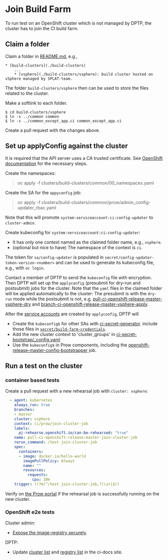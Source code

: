# Join Build Farm

To run test on an OpenShift cluster which is not managed by DPTP, the cluster has to join the CI build farm.

## Claim a folder 

Claim a folder in [README.md](../README.md), e.g.,

```
* [build-clusters](./build-clusters)
    ...
    * [vsphere](./build-clusters/vsphere): build cluster hosted on vSphere managed by SPLAT-team.
```

The folder `build-clusters/vsphere` then can be used to store the files related to the cluster.

Make a softlink to each folder.

```
$ cd build-clusters/vsphere
$ ln -s ../common common
$ ln -s ../common_except_app.ci common_except_app.ci
```

Create a pull request with the changes above.

## Set up applyConfig against the cluster

It is required that the API server uses a CA trusted certificate.
See [OpenShift documentation](https://docs.openshift.com/container-platform/4.11/security/certificates/api-server.html) for the necessary steps.

Create the namespaces:

> oc apply -f clusters/build-clusters/common/00_namespaces.yaml

Create the SA for the `appyconfig` job:

> oc apply -f clusters/build-clusters/common/prow/admin_config-updater_rbac.yaml

Note that this will promote `system:serviceaccount:ci:config-updater` to `cluster-admin`.

Create kubeconfig for `system:serviceaccount:ci:config-updater`: 
- It has only one context named as the claimed folder name, e.g., `vsphere`.
- (optional but nice to have) The namespace of the context is `ci`.

The token for `sa/config-updater` is populated in `secret/config-updater-token-version-<number>` and can be used to generate its kubeconfig file, e.g., with `oc login`.

Contact a member of DPTP to send the `kubeconfig` file with encryption. Then DPTP will set up the `applyconfig` (presubmit for dry-run and postsubmit) jobs for the cluster. Note that the `yaml` files in the claimed folder will be applied automatically to the cluster: The presubmit is with the `dry-run` mode while the postsubmit is not, e.g, [pull-ci-openshift-release-master-vsphere-dry](https://github.com/openshift/release/blob/d3e0f9b333f74537376a8978d958b33b8b081733/ci-operator/jobs/openshift/release/openshift-release-master-presubmits.yaml#L778) and [branch-ci-openshift-release-master-vsphere-apply](https://github.com/openshift/release/blob/d3e0f9b333f74537376a8978d958b33b8b081733/ci-operator/jobs/openshift/release/openshift-release-master-postsubmits.yaml#L170).

After the [service accounts](./build-clusters/vsphere1/ci) are created by `applyconfig`, DPTP will
* Create the `kubeconfig`s for other SAs with [ci-secret-generator](https://github.com/openshift/release/blob/master/core-services/ci-secret-generator/_config.yaml). include those files in [`secret/build-farm-credentials`](https://github.com/openshift/release/blob/79e657752f6fae3367fcd70ed260bccf98e8a32c/core-services/ci-secret-bootstrap/_config.yaml#L1009-L1011).
* Add the new cluster context to 'cluster_groups' in [ci-secret-bootstrap/_config.yaml](https://github.com/openshift/release/blob/master/core-services/ci-secret-bootstrap/_config.yaml)
* Use the `kubeconfig`s in Prow components, including the [openshift-release-master-config-bootstrapper](https://github.com/openshift/release/blob/b2ee6d838506945347a620717f00205c40e80d9f/ci-operator/jobs/infra-periodics.yaml#L799) job.

## Run a test on the cluster

### container based tests

Create a pull request with a new rehearsal job with `cluster: vsphere`:

```yaml
  - agent: kubernetes
    always_run: true
    branches:
    - master
    cluster: vsphere
    context: ci/prow/join-cluster-job
    labels:
      pj-rehearse.openshift.io/can-be-rehearsed: "true"
    name: pull-ci-openshift-release-master-join-cluster-job
    rerun_command: /test join-cluster-job
    spec:
      containers:
      - image: docker.io/hello-world
        imagePullPolicy: Always
        name: ""
        resources:
          requests:
            cpu: 10m
    trigger: ((?m)^/test join-cluster-job,?(\s+|$))
```

Verify on [the Prow portal](https://prow.ci.openshift.org/?job=rehearse-*-join-cluster-job) if the rehearsal job is successfully running on the new cluster.

### OpenShift e2e tests

Cluster admin:

* [Expose the image-registry securely](https://docs.openshift.com/container-platform/4.5/registry/securing-exposing-registry.html).

DPTP:

* Update [cluster list](https://docs.ci.openshift.org/docs/getting-started/useful-links/#clusters) and [registry list](https://docs.ci.openshift.org/docs/how-tos/use-registries-in-build-farm/#summary-of-available-registries) in the ci-docs site.